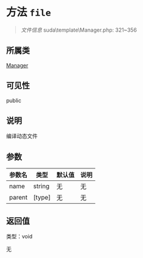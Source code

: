 # 方法 `file`

> *文件信息* suda\template\Manager.php: 321~356

## 所属类 

[Manager](../Manager.md)

## 可见性

public

## 说明

编译动态文件


## 参数


| 参数名 | 类型 | 默认值 | 说明 |
|--------|-----|-------|-------|
| name |  string | 无 | 无 |
| parent |  [type] | 无 | 无 |



## 返回值

类型：void

无

